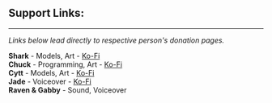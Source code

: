 ## Support Links:
***
_Links below lead directly to respective person's donation pages._  

**Shark** - Models, Art -  [Ko-Fi](https://ko-fi.com/sharkmods)  
**Chuck** - Programming, Art - [Ko-Fi](https://ko-fi.com/chuckleberryfinn)  
**Cytt** - Models, Art - [Ko-Fi](https://ko-fi.com/cytt)  
**Jade** - Voiceover - [Ko-Fi](https://ko-fi.com/jadedp)  
**Raven & Gabby** - Sound, Voiceover  
